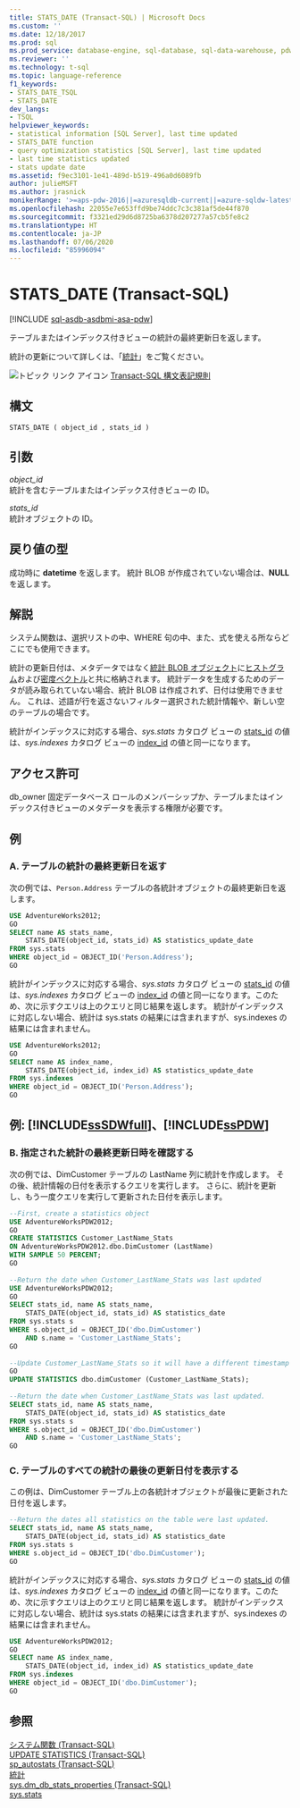 ```yaml
---
title: STATS_DATE (Transact-SQL) | Microsoft Docs
ms.custom: ''
ms.date: 12/18/2017
ms.prod: sql
ms.prod_service: database-engine, sql-database, sql-data-warehouse, pdw
ms.reviewer: ''
ms.technology: t-sql
ms.topic: language-reference
f1_keywords:
- STATS_DATE_TSQL
- STATS_DATE
dev_langs:
- TSQL
helpviewer_keywords:
- statistical information [SQL Server], last time updated
- STATS_DATE function
- query optimization statistics [SQL Server], last time updated
- last time statistics updated
- stats update date
ms.assetid: f9ec3101-1e41-489d-b519-496a0d6089fb
author: julieMSFT
ms.author: jrasnick
monikerRange: '>=aps-pdw-2016||=azuresqldb-current||=azure-sqldw-latest||>=sql-server-2016||=sqlallproducts-allversions||>=sql-server-linux-2017||=azuresqldb-mi-current'
ms.openlocfilehash: 22055e7e653ffd9be74ddc7c3c381af5de44f870
ms.sourcegitcommit: f3321ed29d6d8725ba6378d207277a57cb5fe8c2
ms.translationtype: HT
ms.contentlocale: ja-JP
ms.lasthandoff: 07/06/2020
ms.locfileid: "85996094"
---
```

# <a name="stats_date-transact-sql"></a>STATS_DATE (Transact-SQL)
[!INCLUDE [sql-asdb-asdbmi-asa-pdw](../../includes/applies-to-version/sql-asdb-asdbmi-asa-pdw.md)]

  テーブルまたはインデックス付きビューの統計の最終更新日を返します。  
  
 統計の更新について詳しくは、「[統計](../../relational-databases/statistics/statistics.md)」をご覧ください。  
  
 ![トピック リンク アイコン](../../database-engine/configure-windows/media/topic-link.gif "トピック リンク アイコン") [Transact-SQL 構文表記規則](../../t-sql/language-elements/transact-sql-syntax-conventions-transact-sql.md)  
  
## <a name="syntax"></a>構文  
  
```  
STATS_DATE ( object_id , stats_id )  
```  
  
## <a name="arguments"></a>引数  
 *object_id*  
 統計を含むテーブルまたはインデックス付きビューの ID。  
  
 *stats_id*  
 統計オブジェクトの ID。  
  
## <a name="return-types"></a>戻り値の型  
 成功時に **datetime** を返します。 統計 BLOB が作成されていない場合は、**NULL** を返します。  
  
## <a name="remarks"></a>解説  
 システム関数は、選択リストの中、WHERE 句の中、また、式を使える所ならどこにでも使用できます。  
 
 統計の更新日付は、メタデータではなく[統計 BLOB オブジェクト](../../relational-databases/statistics/statistics.md#DefinitionQOStatistics)に[ヒストグラム](../../relational-databases/statistics/statistics.md#histogram)および[密度ベクトル](../../relational-databases/statistics/statistics.md#density)と共に格納されます。 統計データを生成するためのデータが読み取られていない場合、統計 BLOB は作成されず、日付は使用できません。 これは、述語が行を返さないフィルター選択された統計情報や、新しい空のテーブルの場合です。
 
 統計がインデックスに対応する場合、*sys.stats* カタログ ビューの [stats_id](../../relational-databases/system-catalog-views/sys-stats-transact-sql.md) の値は、*sys.indexes* カタログ ビューの [index_id](../../relational-databases/system-catalog-views/sys-indexes-transact-sql.md) の値と同一になります。
  
## <a name="permissions"></a>アクセス許可  
 db_owner 固定データベース ロールのメンバーシップか、テーブルまたはインデックス付きビューのメタデータを表示する権限が必要です。  
  
## <a name="examples"></a>例  
  
### <a name="a-return-the-dates-of-the-most-recent-statistics-for-a-table"></a>A. テーブルの統計の最終更新日を返す  
 次の例では、`Person.Address` テーブルの各統計オブジェクトの最終更新日を返します。  
  
```sql  
USE AdventureWorks2012;  
GO  
SELECT name AS stats_name,   
    STATS_DATE(object_id, stats_id) AS statistics_update_date  
FROM sys.stats   
WHERE object_id = OBJECT_ID('Person.Address');  
GO  
```  
  
 統計がインデックスに対応する場合、*sys.stats* カタログ ビューの [stats_id](../../relational-databases/system-catalog-views/sys-stats-transact-sql.md) の値は、*sys.indexes* カタログ ビューの [index_id](../../relational-databases/system-catalog-views/sys-indexes-transact-sql.md) の値と同一になります。このため、次に示すクエリは上のクエリと同じ結果を返します。 統計がインデックスに対応しない場合、統計は sys.stats の結果には含まれますが、sys.indexes の結果には含まれません。  
  
```sql  
USE AdventureWorks2012;  
GO  
SELECT name AS index_name,   
    STATS_DATE(object_id, index_id) AS statistics_update_date  
FROM sys.indexes   
WHERE object_id = OBJECT_ID('Person.Address');  
GO  
```  
  
## <a name="examples-sssdwfull-and-sspdw"></a>例: [!INCLUDE[ssSDWfull](../../includes/sssdwfull-md.md)]、[!INCLUDE[ssPDW](../../includes/sspdw-md.md)]  
  
### <a name="b-learn-when-a-named-statistics-was-last-updated"></a>B. 指定された統計の最終更新日時を確認する  
 次の例では、DimCustomer テーブルの LastName 列に統計を作成します。 その後、統計情報の日付を表示するクエリを実行します。 さらに、統計を更新し、もう一度クエリを実行して更新された日付を表示します。  
  
```sql
--First, create a statistics object  
USE AdventureWorksPDW2012;  
GO  
CREATE STATISTICS Customer_LastName_Stats  
ON AdventureWorksPDW2012.dbo.DimCustomer (LastName)  
WITH SAMPLE 50 PERCENT;  
GO  
  
--Return the date when Customer_LastName_Stats was last updated  
USE AdventureWorksPDW2012;  
GO  
SELECT stats_id, name AS stats_name,   
    STATS_DATE(object_id, stats_id) AS statistics_date  
FROM sys.stats s  
WHERE s.object_id = OBJECT_ID('dbo.DimCustomer')  
    AND s.name = 'Customer_LastName_Stats';  
GO  
  
--Update Customer_LastName_Stats so it will have a different timestamp in the next query  
GO  
UPDATE STATISTICS dbo.dimCustomer (Customer_LastName_Stats);  
  
--Return the date when Customer_LastName_Stats was last updated.  
SELECT stats_id, name AS stats_name,   
    STATS_DATE(object_id, stats_id) AS statistics_date  
FROM sys.stats s  
WHERE s.object_id = OBJECT_ID('dbo.DimCustomer')  
    AND s.name = 'Customer_LastName_Stats';  
GO    
```  
  
### <a name="c-view-the-date-of-the-last-update-for-all-statistics-on-a-table"></a>C. テーブルのすべての統計の最後の更新日付を表示する  
 この例は、DimCustomer テーブル上の各統計オブジェクトが最後に更新された日付を返します。  
  
```sql  
--Return the dates all statistics on the table were last updated.  
SELECT stats_id, name AS stats_name,   
    STATS_DATE(object_id, stats_id) AS statistics_date  
FROM sys.stats s  
WHERE s.object_id = OBJECT_ID('dbo.DimCustomer');  
GO  
```  
  
 統計がインデックスに対応する場合、*sys.stats* カタログ ビューの [stats_id](../../relational-databases/system-catalog-views/sys-stats-transact-sql.md) の値は、*sys.indexes* カタログ ビューの [index_id](../../relational-databases/system-catalog-views/sys-indexes-transact-sql.md) の値と同一になります。このため、次に示すクエリは上のクエリと同じ結果を返します。 統計がインデックスに対応しない場合、統計は sys.stats の結果には含まれますが、sys.indexes の結果には含まれません。  
  
```sql  
USE AdventureWorksPDW2012;  
GO  
SELECT name AS index_name,   
    STATS_DATE(object_id, index_id) AS statistics_update_date  
FROM sys.indexes   
WHERE object_id = OBJECT_ID('dbo.DimCustomer');  
GO  
```  
  
## <a name="see-also"></a>参照  
 [システム関数 &#40;Transact-SQL&#41;](../../relational-databases/system-functions/system-functions-category-transact-sql.md)   
 [UPDATE STATISTICS &#40;Transact-SQL&#41;](../../t-sql/statements/update-statistics-transact-sql.md)   
 [sp_autostats &#40;Transact-SQL&#41;](../../relational-databases/system-stored-procedures/sp-autostats-transact-sql.md)   
 [統計](../../relational-databases/statistics/statistics.md)    
 [sys.dm_db_stats_properties &#40;Transact-SQL&#41;](../../relational-databases/system-dynamic-management-views/sys-dm-db-stats-properties-transact-sql.md)   
 [sys.stats](../../relational-databases/system-catalog-views/sys-stats-transact-sql.md)   
  
  

